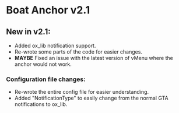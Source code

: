 # Boat Anchor v2.1

## New in v2.1:

- Added ox_lib notification support.
- Re-wrote some parts of the code for easier changes.
- **MAYBE** Fixed an issue with the latest version of vMenu where the anchor would not work.

### Configuration file changes:
- Re-wrote the entire config file for easier understanding.
- Added "NotificationType" to easily change from the normal GTA notifications to ox_lib.
